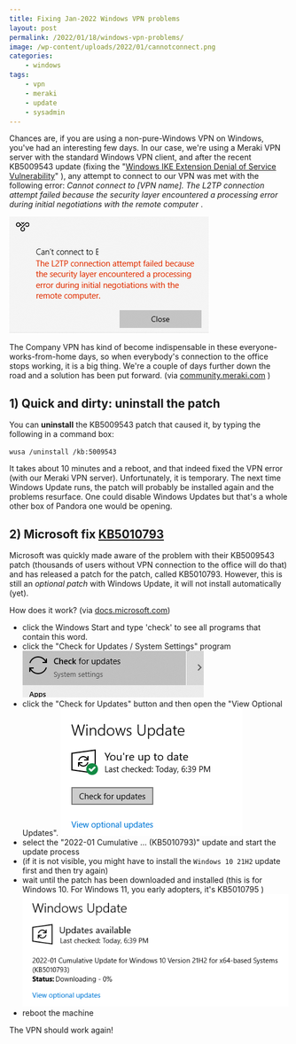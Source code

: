 ```yaml
---
title: Fixing Jan-2022 Windows VPN problems
layout: post
permalink: /2022/01/18/windows-vpn-problems/
image: /wp-content/uploads/2022/01/cannotconnect.png
categories:
    - windows
tags:
    - vpn
    - meraki
    - update
    - sysadmin
---
```


Chances are, if you are using a non-pure-Windows VPN on Windows, you've had an interesting few days.
In our case, we're using a Meraki VPN server with the standard Windows VPN client, 
and after the recent KB5009543 update (fixing the "[Windows IKE Extension Denial of Service Vulnerability](https://msrc.microsoft.com/update-guide/en-US/vulnerability/CVE-2022-21889)" ), 
any attempt to connect to our VPN was met with the following error: 
_Cannot connect to [VPN name]. The L2TP connection attempt failed because the security layer encountered a 
processing error during initial negotiations with the remote computer_ .

![](/wp-content/uploads/2022/01/cannotconnect.png)

The Company VPN has kind of become indispensable in these everyone-works-from-home days,
so when everybody's connection to the office stops working, it is a big thing.
We're a couple of days further down the road and a solution has been put forward.
(via [community.meraki.com](https://community.meraki.com/t5/Meraki-Service-Notices/Microsoft-Windows-update-breaking-Client-VPN/ba-p/137138) )

## 1) Quick and dirty: uninstall the patch

You can **uninstall** the KB5009543 patch that caused it, by typing the following in a command box:

`wusa /uninstall /kb:5009543`

It takes about 10 minutes and a reboot, and that indeed fixed the VPN error (with our Meraki VPN server).
Unfortunately, it is temporary. The next time Windows Update runs, the patch will probably be installed again and the problems resurface.
One could disable Windows Updates but that's a whole other box of Pandora one would be opening.

## 2) Microsoft fix [KB5010793](https://support.microsoft.com/en-us/topic/january-17-2022-kb5010793-os-builds-19042-1469-19043-1469-and-19044-1469-out-of-band-f2d4f178-5b36-49cb-a6fd-4bf9857574f9)

Microsoft was quickly made aware of the problem with their KB5009543 patch 
(thousands of users without VPN connection to the office will do that)
and has released a patch for the patch, called KB5010793. 
However, this is still an _optional patch_ with Windows Update, it will not install automatically (yet).

How does it work? (via [docs.microsoft.com](https://docs.microsoft.com/en-us/windows/release-health/status-windows-10-21h2#2773msgdesc))

* click the Windows Start and type 'check' to see all programs that contain this word.
* click the "Check for Updates / System Settings" program
![](/wp-content/uploads/2022/01/checkupdates.png)
* click the "Check for Updates" button and then open the "View Optional Updates".
![](/wp-content/uploads/2022/01/checkforupdates.png)
* select the "2022-01 Cumulative ... (KB5010793)" update and start the update process
* (if it is not visible, you might have to install the `Windows 10 21H2` update first and then try again)
* wait until the patch has been downloaded and installed
  (this is for Windows 10. For Windows 11, you early adopters, it's KB5010795 )
![](/wp-content/uploads/2022/01/cumulativeupdate.png)
* reboot the machine

The VPN should work again!

